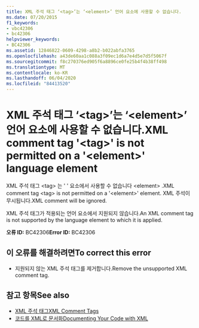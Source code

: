 ```yaml
---
title: XML 주석 태그 ‘<tag>’는 ‘<element>’ 언어 요소에 사용할 수 없습니다.
ms.date: 07/20/2015
f1_keywords:
- vbc42306
- bc42306
helpviewer_keywords:
- BC42306
ms.assetid: 12846822-0609-4298-a8b2-b022abfa3765
ms.openlocfilehash: a43de60aa1c088a3f09ec1d6a7e4d5e7d5f5067f
ms.sourcegitcommit: f8c270376ed905f6a8896ce0fe25b4f4b38ff498
ms.translationtype: MT
ms.contentlocale: ko-KR
ms.lasthandoff: 06/04/2020
ms.locfileid: "84413520"
---
```

# <a name="xml-comment-tag-tag-is-not-permitted-on-a-element-language-element"></a><span data-ttu-id="5518a-102">XML 주석 태그 ‘\<tag>’는 ‘\<element>’ 언어 요소에 사용할 수 없습니다.</span><span class="sxs-lookup"><span data-stu-id="5518a-102">XML comment tag '\<tag>' is not permitted on a '\<element>' language element</span></span>
<span data-ttu-id="5518a-103">XML 주석 태그 \<tag> 는 ' ' 요소에서 사용할 수 없습니다 \<element> .</span><span class="sxs-lookup"><span data-stu-id="5518a-103">XML comment tag \<tag> is not permitted on a '\<element>' element.</span></span> <span data-ttu-id="5518a-104">XML 주석이 무시됩니다.</span><span class="sxs-lookup"><span data-stu-id="5518a-104">XML comment will be ignored.</span></span>  
  
 <span data-ttu-id="5518a-105">XML 주석 태그가 적용되는 언어 요소에서 지원되지 않습니다.</span><span class="sxs-lookup"><span data-stu-id="5518a-105">An XML comment tag is not supported by the language element to which it is applied.</span></span>  
  
 <span data-ttu-id="5518a-106">**오류 ID:** BC42306</span><span class="sxs-lookup"><span data-stu-id="5518a-106">**Error ID:** BC42306</span></span>  
  
## <a name="to-correct-this-error"></a><span data-ttu-id="5518a-107">이 오류를 해결하려면</span><span class="sxs-lookup"><span data-stu-id="5518a-107">To correct this error</span></span>  
  
- <span data-ttu-id="5518a-108">지원되지 않는 XML 주석 태그를 제거합니다.</span><span class="sxs-lookup"><span data-stu-id="5518a-108">Remove the unsupported XML comment tag.</span></span>  
  
## <a name="see-also"></a><span data-ttu-id="5518a-109">참고 항목</span><span class="sxs-lookup"><span data-stu-id="5518a-109">See also</span></span>

- [<span data-ttu-id="5518a-110">XML 주석 태그</span><span class="sxs-lookup"><span data-stu-id="5518a-110">XML Comment Tags</span></span>](../language-reference/xmldoc/index.md)
- [<span data-ttu-id="5518a-111">코드를 XML로 문서화</span><span class="sxs-lookup"><span data-stu-id="5518a-111">Documenting Your Code with XML</span></span>](../programming-guide/program-structure/documenting-your-code-with-xml.md)
